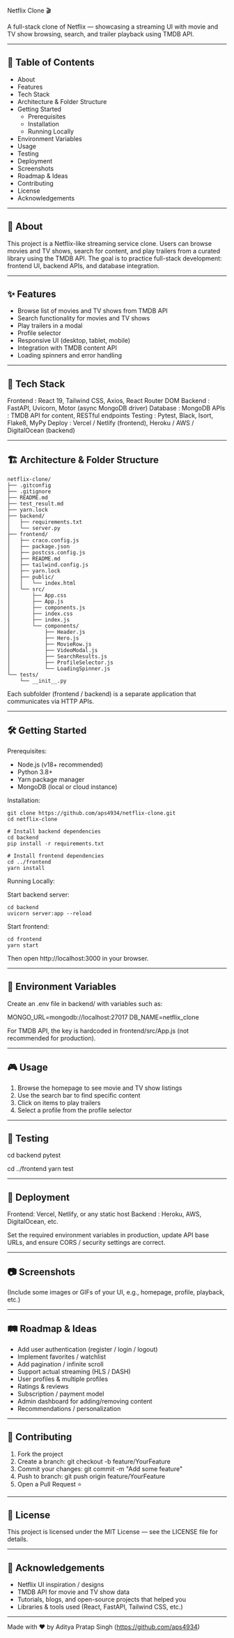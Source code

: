 Netflix Clone 🎬

A full-stack clone of Netflix — showcasing a streaming UI with movie and TV show browsing, search, and trailer playback using TMDB API.

-------------------------------------------------------------------------------
🚀 Table of Contents
-------------------------------------------------------------------------------
- About
- Features
- Tech Stack
- Architecture & Folder Structure
- Getting Started
  - Prerequisites
  - Installation
  - Running Locally
- Environment Variables
- Usage
- Testing
- Deployment
- Screenshots
- Roadmap & Ideas
- Contributing
- License
- Acknowledgements

-------------------------------------------------------------------------------
📖 About
-------------------------------------------------------------------------------
This project is a Netflix-like streaming service clone. Users can browse movies and TV shows, search for content, and play trailers from a curated library using the TMDB API. The goal is to practice full-stack development: frontend UI, backend APIs, and database integration.

-------------------------------------------------------------------------------
✨ Features
-------------------------------------------------------------------------------
- Browse list of movies and TV shows from TMDB API
- Search functionality for movies and TV shows
- Play trailers in a modal
- Profile selector
- Responsive UI (desktop, tablet, mobile)
- Integration with TMDB content API
- Loading spinners and error handling

-------------------------------------------------------------------------------
🧰 Tech Stack
-------------------------------------------------------------------------------
Frontend : React 19, Tailwind CSS, Axios, React Router DOM
Backend  : FastAPI, Uvicorn, Motor (async MongoDB driver)
Database : MongoDB
APIs     : TMDB API for content, RESTful endpoints
Testing  : Pytest, Black, Isort, Flake8, MyPy
Deploy   : Vercel / Netlify (frontend), Heroku / AWS / DigitalOcean (backend)

-------------------------------------------------------------------------------
🏗 Architecture & Folder Structure
-------------------------------------------------------------------------------

```
netflix-clone/
├── .gitconfig
├── .gitignore
├── README.md
├── test_result.md
├── yarn.lock
├── backend/
│   ├── requirements.txt
│   └── server.py
├── frontend/
│   ├── craco.config.js
│   ├── package.json
│   ├── postcss.config.js
│   ├── README.md
│   ├── tailwind.config.js
│   ├── yarn.lock
│   ├── public/
│   │   └── index.html
│   └── src/
│       ├── App.css
│       ├── App.js
│       ├── components.js
│       ├── index.css
│       ├── index.js
│       └── components/
│           ├── Header.js
│           ├── Hero.js
│           ├── MovieRow.js
│           ├── VideoModal.js
│           ├── SearchResults.js
│           ├── ProfileSelector.js
│           └── LoadingSpinner.js
└── tests/
    └── __init__.py
```

Each subfolder (frontend / backend) is a separate application that communicates via HTTP APIs.

-------------------------------------------------------------------------------
🛠 Getting Started
-------------------------------------------------------------------------------
Prerequisites:
- Node.js (v18+ recommended)
- Python 3.8+
- Yarn package manager
- MongoDB (local or cloud instance)

Installation:

```
git clone https://github.com/aps4934/netflix-clone.git
cd netflix-clone

# Install backend dependencies
cd backend
pip install -r requirements.txt

# Install frontend dependencies
cd ../frontend
yarn install
```

Running Locally:

Start backend server:

```
cd backend
uvicorn server:app --reload
```

Start frontend:

```
cd frontend
yarn start
```

Then open http://localhost:3000 in your browser.

-------------------------------------------------------------------------------
🔐 Environment Variables
-------------------------------------------------------------------------------
Create an .env file in backend/ with variables such as:

MONGO_URL=mongodb://localhost:27017
DB_NAME=netflix_clone

For TMDB API, the key is hardcoded in frontend/src/App.js (not recommended for production).

-------------------------------------------------------------------------------
🎮 Usage
-------------------------------------------------------------------------------
1. Browse the homepage to see movie and TV show listings
2. Use the search bar to find specific content
3. Click on items to play trailers
4. Select a profile from the profile selector

-------------------------------------------------------------------------------
🧪 Testing
-------------------------------------------------------------------------------
cd backend
pytest

cd ../frontend
yarn test

-------------------------------------------------------------------------------
🚀 Deployment
-------------------------------------------------------------------------------
Frontend: Vercel, Netlify, or any static host
Backend : Heroku, AWS, DigitalOcean, etc.

Set the required environment variables in production, update API base URLs, 
and ensure CORS / security settings are correct.

-------------------------------------------------------------------------------
📷 Screenshots
-------------------------------------------------------------------------------
(Include some images or GIFs of your UI, e.g., homepage, profile, playback, etc.)

-------------------------------------------------------------------------------
🛤 Roadmap & Ideas
-------------------------------------------------------------------------------
- Add user authentication (register / login / logout)
- Implement favorites / watchlist
- Add pagination / infinite scroll
- Support actual streaming (HLS / DASH)
- User profiles & multiple profiles
- Ratings & reviews
- Subscription / payment model
- Admin dashboard for adding/removing content
- Recommendations / personalization

-------------------------------------------------------------------------------
🤝 Contributing
-------------------------------------------------------------------------------
1. Fork the project
2. Create a branch: git checkout -b feature/YourFeature
3. Commit your changes: git commit -m "Add some feature"
4. Push to branch: git push origin feature/YourFeature
5. Open a Pull Request ⭐

-------------------------------------------------------------------------------
📄 License
-------------------------------------------------------------------------------
This project is licensed under the MIT License — see the LICENSE file for details.

-------------------------------------------------------------------------------
🙏 Acknowledgements
-------------------------------------------------------------------------------
- Netflix UI inspiration / designs
- TMDB API for movie and TV show data
- Tutorials, blogs, and open-source projects that helped you
- Libraries & tools used (React, FastAPI, Tailwind CSS, etc.)

-------------------------------------------------------------------------------
Made with ❤️ by Aditya Pratap Singh (https://github.com/aps4934)
